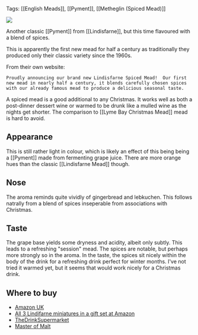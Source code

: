 Tags: [[English Meads]], [[Pyment]], [[Metheglin (Spiced Mead)]]

![](https://www.drinksupermarket.com/media/catalog/product/cache/1/image/9df78eab33525d08d6e5fb8d27136e95/l/i/lindisfarne-spiced-mead-70cl_temp.jpg)

Another classic [[Pyment]] from [[Lindisfarne]], but this time flavoured with a blend of spices.

This is apparently the first new mead for half a century as traditionally they produced only their classic variety since the 1960s.

From their own website:

    Proudly announcing our brand new Lindisfarne Spiced Mead!  Our first new mead in nearly half a century, it blends carefully chosen spices with our already famous mead to produce a delicious seasonal taste.  

A spiced mead is a good additional to any Christmas. It works well as both a post-dinner dessert wine or warmed to be drunk like a mulled wine as the nights get shorter. The comparison to [[Lyme Bay Christmas Mead]] mead is hard to avoid.

## Appearance

This is still rather light in colour, which is likely an effect of this being being a [[Pyment]] made from fermenting grape juice. There are more orange hues than the classic [[Lindisfarne Mead]] though.

## Nose

The aroma reminds quite vividly of gingerbread and lebkuchen. This follows natrally from a blend of spices inseperable from associations with Christmas.

## Taste

The grape base yields some dryness and acidity, albeit only subtly. This leads to a refreshing "session" mead. The spices are notable, but perhaps more strongly so in the aroma. In the taste, the spices sit nicely within the body of the drink for a refreshing drink perfect for winter months. I've not tried it warmed yet, but it seems that would work nicely for a Christmas drink.

## Where to buy

* [Amazon UK](https://www.amazon.co.uk/Lindisfarne-Spiced-Mead-70cl/dp/B077CR2TJX/ref=as_li_ss_tl?s=grocery&ie=UTF8&qid=1513035781&sr=1-4&keywords=lindisfarne&linkCode=ll1&tag=traditionalmead-21&linkId=acf053a421ccd9ee238116005432e029)
* [All 3 Lindifarne miniatures in a gift set at Amazon](https://www.amazon.co.uk/Lindisfarne-Miniature-Mead-contains-bottles/dp/B01HOCTB1U/ref=as_li_ss_tl?ie=UTF8&qid=1493067774&sr=8-2&keywords=lindisfarne+mead&linkCode=ll1&tag=traditionalmead-21&linkId=f07bb0da9f026028c1e8ab5dada4d868)
* [TheDrinkSupermarket](http://www.awin1.com/cread.php?awinaffid=333769&awinmid=3574&p=https%3A%2F%2Fwww.drinksupermarket.com%2Flindisfarne-spiced-mead-70cl)
* [Master of Malt](https://www.masterofmalt.com/mead/lindisfarne/lindisfarne-spiced-mead/?srh=1)
